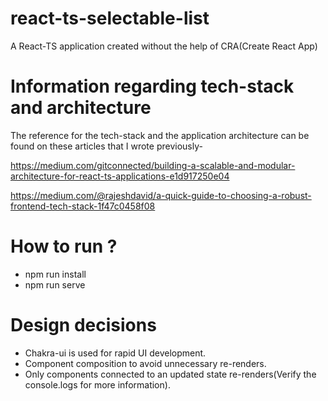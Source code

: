 # react-ts-selectable-list

A React-TS application created without the help of CRA(Create React App)

# Information regarding tech-stack and architecture

The reference for the tech-stack and the application architecture can be found on these articles that I wrote previously-

https://medium.com/gitconnected/building-a-scalable-and-modular-architecture-for-react-ts-applications-e1d917250e04

https://medium.com/@rajeshdavid/a-quick-guide-to-choosing-a-robust-frontend-tech-stack-1f47c0458f08

# How to run ?

- npm run install
- npm run serve

# Design decisions

- Chakra-ui is used for rapid UI development.
- Component composition to avoid unnecessary re-renders.
- Only components connected to an updated state re-renders(Verify the console.logs for more information).
